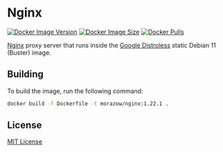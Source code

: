 # Nginx

[![Docker Image Version](https://img.shields.io/docker/v/morazow/nginx.svg?style=flat-square&logo=docker)](https://hub.docker.com/r/morazow/nginx)
[![Docker Image Size](https://img.shields.io/docker/image-size/morazow/nginx.svg?style=flat-square&logo=docker)](https://hub.docker.com/r/morazow/nginx)
[![Docker Pulls](https://img.shields.io/docker/pulls/morazow/nginx.svg?style=flat-square&logo=docker)](https://hub.docker.com/r/morazow/nginx)

[Nginx](https://nginx.org/) proxy server that runs inside the [Google Distroless](https://github.com/GoogleContainerTools/distroless) static Debian 11 (Buster) image.

## Building

To build the image, run the following command:

```sh
docker build -f Dockerfile -t morazow/nginx:1.22.1 .
```

## License

[MIT License](LICENSE)
